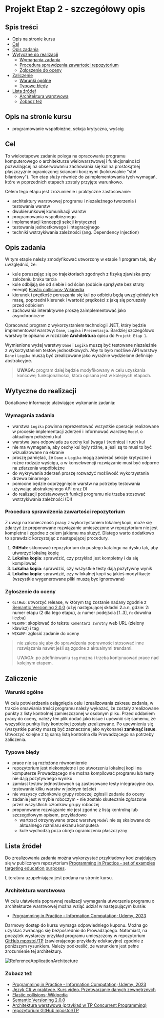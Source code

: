 # Projekt Etap 2 - szczegółowy opis <!-- omit in toc -->

## Spis treści <!-- omit in toc -->

- [Opis na stronie kursu](#opis-na-stronie-kursu)
- [Cel](#cel)
- [Opis zadania](#opis-zadania)
- [Wytyczne do realizacji](#wytyczne-do-realizacji)
  - [Wymagania zadania](#wymagania-zadania)
  - [Procedura sprawdzenia zawartości repozytorium](#procedura-sprawdzenia-zawartości-repozytorium)
  - [Zgłoszenie do oceny](#zgłoszenie-do-oceny)
- [Zaliczenie](#zaliczenie)
  - [Warunki ogólne](#warunki-ogólne)
  - [Typowe błędy](#typowe-błędy)
- [Lista źródeł](#lista-źródeł)
  - [Architektura warstwowa](#architektura-warstwowa)
  - [Zobacz też](#zobacz-też)

## Opis na stronie kursu

- programowanie współbieżne, sekcja krytyczna, wyścig

## Cel

To wieloetapowe zadanie polega na opracowaniu programu komputerowego o architekturze wielowarstwowej i funkcjonalności pozwalającej na obserwowaniu zachowania się kul na prostokątnej płaszczyźnie ograniczonej ścianami bocznymi (kolokwialnie "stół bilardowy"). Ten etap służy również do zaimplementowania tych wymagań, które w poprzednich etapach zostały przyjęte warunkowo.

Celem tego etapu jest zrozumienie i praktyczne zastosowanie:

- architektury warstwowej programu i niezależnego tworzenia i testowania warstw
- dwukierunkowej komunikacji warstw
- programowania wspołbieznego
- implementacji koncepcji sekcji krytycznej
- testowania jednostkowego i integracyjnego
- techniki wstrzykiwania zależności (ang. Dependency Injection)

## Opis zadania

W tym etapie należy zmodyfikować utworzony w etapie 1 program tak, aby uwzględnić, że:

- kule poruszając się po trajektoriach zgodnych z fizyką zjawiska przy założeniu braku tarcia
- kule odbijają sie od siebie i od ścian (odbicie sprężyste bez straty energii) [Elastic collisions; Wikipedia][EC]
- kierunek i prędkość poruszania się kul po odbiciu będą uwzględniały ich masę, poprzedni kierunek i wartość prędkości z jaką się poruszały przed odbiciem
- zachowania interaktywne proszę zaimplementować jako asynchroniczne

Opracować program z wykorzystaniem technologii .NET, który będzie implementował warstwy: `Dane`, `Logika` i `Prezentacja`. Bardziej szczegółowo warstwy te opisano w rozdziale **Architektura** opisu do `Projekt Etap 1`.

Wymienione wyżej warstwy `Dane` i `Logika` muszą być testowane niezależnie z wykorzystaniem testów jednostkowych. Aby to było możliwe API warstwy `Dane` i `Logika` muszą być zrealizowane jako wyraźnie wydzielone definicje abstrakcyjne.

> **UWAGA**: program dalej będzie modyfikowany w celu uzyskania końcowej funkcjonalności, która opisana jest w kolejnych etapach.

## Wytyczne do realizacji

Dodatkowe informacje ułatwiające wykonanie zadania:

### Wymagania zadania

- warstwa `Logika` powinna reprezentować wszystkie operacje realizowane w procesie implementacji zderzeń i informować warstwę `Model` o aktualnym położeniu kul
- warstwa `Dane` odpowiada za cechy kul (waga i średnica) i ruch kul
- nie ma wymagania, aby cechy kul były różne, a jesli są to musi to być wizualizowane na ekranie
- proszę pamiętać, że `Dane` + `Logika` mogą zawierać sekcje krytyczne i rożne rodzaje wyścigu, a w konsekwencji rozwiązanie musi być odporne na zdarzenia współbieżne
- do wykrywania zderzeń proszę rozważyć możliwość wykorzystania drzewa binarnego
- pomocne będzie odprzęgnięcie warstw na potrzeby testowania używając abstrakcyjnego API oraz DI
- do realizacji podstawowych funkcji programu nie trzeba stosować wstrzykiwania zależności (DI)

### Procedura sprawdzenia zawartości repozytorium

Z uwagi na konieczność pracy z wykorzystaniem lokalnej kopii, może się zdarzyć że proponowane rozwiązanie umieszczone w repozytorium nie jest kompletne i zgodne z celem jakiemu ma służyć. Dlatego warto dodatkowo to sprawdzić korzystając z następującej procedury.

1. **GitHub**: sklonować repozytorium do pustego katalogu na dysku tak, aby utworzyć lokalną kopię
1. **Lokalna kopia**: sprawdzić, czy przykład jest kompletny i da się kompilować
1. **Lokalna kopia**: sprawdzić, czy wszystkie testy dają pozytywny wynik
1. **Lokalna kopia**: sprawdzić, czy w lokalnej kopii są jakieś modyfikacje (wszystkie wygenerowane pliki muszą byc ignorowane)

### Zgłoszenie do oceny

- `GitHub`: utworzyć release, w którym tag zostanie nadany zgodnie z [Semantic Versioning 2.0.0][SV] (użyj następującej składni 2.a.n, gdzie: 2: numer etapu (2 dla tego etapu), a: numer podejścia [1..3], n: dowolna liczba)
- `WIKAMP`: skopiować do tekstu `Komentarz zwrotny` web URL (zielony klawisz) i tag
- `WIKAMP`: zgłosić zadanie do oceny

> nie zaleca się aby do sprawdzenia poprawności stosować inne rozwiązania nawet jeśli są zgodne z aktualnymi trendami.
>
> UWAGA: po zdefiniowaniu `tag` mozna i trzeba kontynuować prace nad kolejnym etapem.

## Zaliczenie

### Warunki ogólne

W celu potwierdzenia osiągnięcia celu i zrealizowania zakresu zadania, w trakcie omawiania treści programu należy wykazać, że zostały zrealizowane punkty z listy kontrolnej zamieszczonej w osobnym pliku. Przed oddaniem pracy do oceny, należy ten plik dodać jako issue i upewnić się samemu, że wszystkie punkty listy kontrolnej zostały zrealizowane. Po upewnieniu się (wszystkie punkty muszą być zaznaczone jako wykonane) **zamknąć issue**. Utworzyć kolejne z tą samą listą kontrolna dla Prowadzącego na potrzeby zaliczenia.

### Typowe błędy

- prace nie są rozłożone równomiernie
- repozytorium jest niekompletne i po utworzeniu lokalnej kopii na komputerze Prowadzącego nie można kompilować programu lub testy nie dają pozytywnego wyniku
- zamiast testów jednostkowych są zastosowane testy integracyjne (np. testowanie kilku warstw w jednym teście)
- nie wszyscy członkowie grupy roboczej zgłosili zadanie do oceny
- zadanie jest w trybie roboczym - nie zostało skutecznie zgłoszone przez wszystkich członków grupy roboczej
- proponowane rozwiązanie nie jest zgodne z listą kontrolną lub szczegółowym opisem, przykładowo
  - wartosci otrzymywane przez warstwę `Model` nie są skalowane do aktualnego rozmiaru ekranu komputera
  - kule wychodzą poza obręb ograniczenia płaszczyzny

## Lista źródeł

Do zrealizowania zadania można wykorzystać przykładowy kod znajdujący się w publicznym repozytorium [Programming in Practice - set of examples targeting education purposes][TP].

Literatura uzupełniająca jest podana na stronie kursu.

### Architektura warstwowa

W celu ułatwienia poprawnej realizacji wymagania utworzenia programu o architekturze warstwowej można wziąć udział w następującym kursie:

- [Programming in Practice - Information Computation; Udemy, 2023](https://www.udemy.com/course/information-computation/?referralCode=9003E3EF42419C6E6B21)

Darmowy dostęp do kursu wymaga odpowiedniego kuponu. Można go uzyskać zwracając się bezpośrednio do Prowadzącego. Natomiast, na początek wystarczy przykład programu umieszczony w repozytorium [GitHub mpostol/TP][TP] (zawierającego przykłady edukacyjne) zgodnie z poniższym rysunkiem. Należy podkreślić, że warunkiem jest pełne zrozumienie tej architektury.

![ReferenceApplicationArchitecture][LA]

### Zobacz też

- [Programming in Practice - Information Computation; Udemy, 2023](https://www.udemy.com/course/information-computation/?referralCode=9003E3EF42419C6E6B21)
- [Język C# w praktyce. Kurs video. Przetwarzanie danych zewnętrznych](https://videopoint.pl/kurs/jezyk-c-w-praktyce-kurs-video-przetwarzanie-danych-zewnetrznych-mariusz-postol,vjcprv.htm#format/w)
- [Elastic collisions; Wikipedia][EC]
- [Semantic Versioning 2.0.0][SV]
- [Architektura warstwowa (przykład w TP Concurrent Programming)][AW]
- [repozytorium GitHub mpostol/TP][TP]

[SV]: https://semver.org/
[LA]: https://ftims.edu.p.lodz.pl/pluginfile.php/278449/mod_resource/content/1/ReferenceApplication.png
[AW]: https://github.com/mpostol/TP/tree/master/ConcurrentProgramming/ReactiveInteractiveUserInterface
[TP]: https://github.com/mpostol/TP
[EC]: https://en.wikipedia.org/wiki/Elastic_collision
